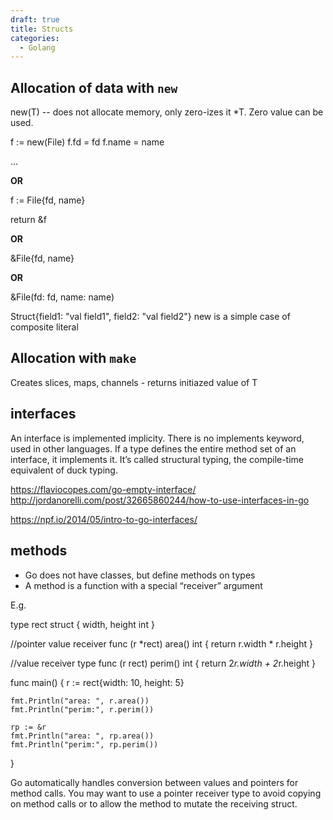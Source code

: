 ```yaml
---
draft: true
title: Structs
categories:
  - Golang
---
```

## Allocation of data with `new`


new(T) -- does not allocate memory, only zero-izes it *T. Zero value can be used.


f := new(File)
f.fd = fd
f.name = name

...

**OR**

f := File{fd, name}

return &f

**OR**

&File{fd, name}

**OR**

&File(fd: fd, name: name)


Struct{field1: "val field1", field2: "val field2"}
new is a simple case of composite literal

## Allocation with `make`

Creates slices, maps, channels - returns initiazed value of T

## interfaces

An interface is implemented implicity. There is no implements keyword, used in other languages. If a type defines the entire method set of an interface, it implements it. It’s called structural typing, the compile-time equivalent of duck typing.

https://flaviocopes.com/go-empty-interface/
http://jordanorelli.com/post/32665860244/how-to-use-interfaces-in-go

<https://npf.io/2014/05/intro-to-go-interfaces/>

## methods

- Go does not have classes, but define methods on types
- A method is a function with a special “receiver” argument

E.g.

type rect struct {
    width, height int
}

//pointer value receiver
func (r *rect) area() int {
    return r.width * r.height
}

//value receiver type
func (r rect) perim() int {
    return 2*r.width + 2*r.height
}

func main() {
    r := rect{width: 10, height: 5}

```
fmt.Println("area: ", r.area())
fmt.Println("perim:", r.perim())

rp := &r
fmt.Println("area: ", rp.area())
fmt.Println("perim:", rp.perim())
```

}

Go automatically handles conversion between values and pointers for method calls. You may want to use a pointer receiver type to avoid copying on 
method calls or to allow the method to mutate the receiving struct.

## 
